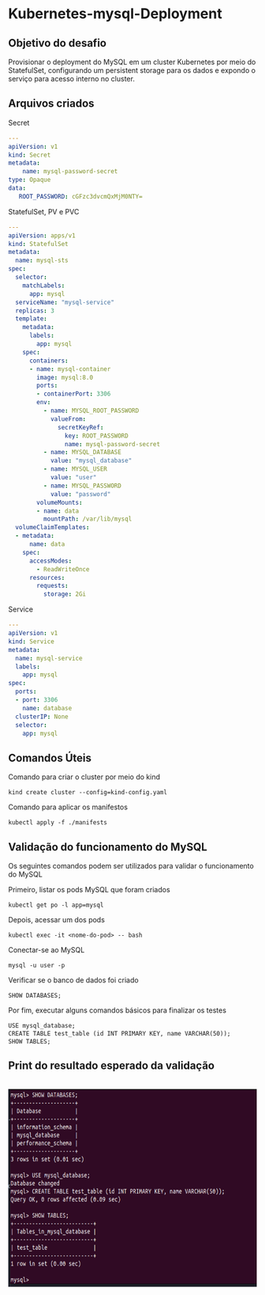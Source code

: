 # Kubernetes-mysql-Deployment

## Objetivo do desafio
Provisionar o deployment do MySQL em um cluster Kubernetes por meio do StatefulSet, 
configurando um persistent storage para os dados e expondo o serviço para acesso interno no cluster.

## Arquivos criados
Secret
```yaml
---
apiVersion: v1
kind: Secret
metadata: 
    name: mysql-password-secret
type: Opaque
data:
   ROOT_PASSWORD: cGFzc3dvcmQxMjM0NTY=
```

StatefulSet, PV e PVC
```yaml
---
apiVersion: apps/v1
kind: StatefulSet
metadata:
  name: mysql-sts
spec:
  selector:
    matchLabels:
      app: mysql
  serviceName: "mysql-service"
  replicas: 3
  template:
    metadata:
      labels:
        app: mysql
    spec:
      containers:
      - name: mysql-container
        image: mysql:8.0
        ports:
        - containerPort: 3306
        env:
          - name: MYSQL_ROOT_PASSWORD
            valueFrom: 
              secretKeyRef: 
                key: ROOT_PASSWORD
                name: mysql-password-secret
          - name: MYSQL_DATABASE
            value: "mysql_database"
          - name: MYSQL_USER
            value: "user"
          - name: MYSQL_PASSWORD
            value: "password"
        volumeMounts:
        - name: data
          mountPath: /var/lib/mysql
  volumeClaimTemplates:
  - metadata:
      name: data
    spec:
      accessModes: 
        - ReadWriteOnce
      resources:
        requests:
          storage: 2Gi
```

Service
```yaml
---
apiVersion: v1
kind: Service
metadata:
  name: mysql-service
  labels:
    app: mysql
spec:
  ports:
  - port: 3306
    name: database
  clusterIP: None
  selector:
    app: mysql
```

## Comandos Úteis
Comando para criar o cluster por meio do kind
```
kind create cluster --config=kind-config.yaml
```
Comando para aplicar os manifestos
```
kubectl apply -f ./manifests
```

## Validação do funcionamento do MySQL
Os seguintes comandos podem ser utilizados para validar o funcionamento do MySQL

Primeiro, listar os pods MySQL que foram criados
```
kubectl get po -l app=mysql
```
Depois, acessar um dos pods
```
kubectl exec -it <nome-do-pod> -- bash
```
Conectar-se ao MySQL
```
mysql -u user -p
```
Verificar se o banco de dados foi criado
```
SHOW DATABASES;
```
Por fim, executar alguns comandos básicos para finalizar os testes
```
USE mysql_database;
CREATE TABLE test_table (id INT PRIMARY KEY, name VARCHAR(50));
SHOW TABLES;
```

## Print do resultado esperado da validação
<div style="text-align: center"><br>
    <img align="center" alt="html-screen" height="400px" width="850px" src="https://github.com/CarlosDaniel3/kubernetes-mysql-deployment/blob/main/assets/screen-result.png">
</div>
